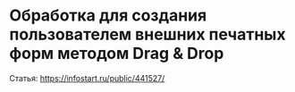 # Обработка для создания пользователем внешних печатных форм методом Drag & Drop
Статья: https://infostart.ru/public/441527/
